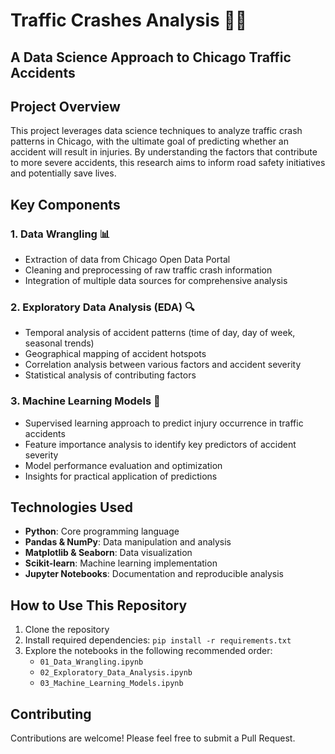 # Traffic Crashes Analysis 🚗💥

## A Data Science Approach to Chicago Traffic Accidents

## Project Overview

This project leverages data science techniques to analyze traffic crash patterns in Chicago, with the ultimate goal of predicting whether an accident will result in injuries. By understanding the factors that contribute to more severe accidents, this research aims to inform road safety initiatives and potentially save lives.

## Key Components

### 1. Data Wrangling 📊
- Extraction of data from Chicago Open Data Portal
- Cleaning and preprocessing of raw traffic crash information
- Integration of multiple data sources for comprehensive analysis

### 2. Exploratory Data Analysis (EDA) 🔍
- Temporal analysis of accident patterns (time of day, day of week, seasonal trends)
- Geographical mapping of accident hotspots
- Correlation analysis between various factors and accident severity
- Statistical analysis of contributing factors

### 3. Machine Learning Models 🤖
- Supervised learning approach to predict injury occurrence in traffic accidents
- Feature importance analysis to identify key predictors of accident severity
- Model performance evaluation and optimization
- Insights for practical application of predictions

## Technologies Used

- **Python**: Core programming language
- **Pandas & NumPy**: Data manipulation and analysis
- **Matplotlib & Seaborn**: Data visualization
- **Scikit-learn**: Machine learning implementation
- **Jupyter Notebooks**: Documentation and reproducible analysis

## How to Use This Repository

1. Clone the repository
2. Install required dependencies: `pip install -r requirements.txt`
3. Explore the notebooks in the following recommended order:
   - `01_Data_Wrangling.ipynb`
   - `02_Exploratory_Data_Analysis.ipynb`
   - `03_Machine_Learning_Models.ipynb`

## Contributing

Contributions are welcome! Please feel free to submit a Pull Request.
